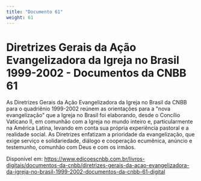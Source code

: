 ```yaml
---
title: "Documento 61"
weight: 61
---
```


# Diretrizes Gerais da Ação Evangelizadora da Igreja no Brasil 1999-2002 - Documentos da CNBB 61

As Diretrizes Gerais da Ação Evangelizadora da Igreja no Brasil da CNBB para o quadriênio 1999-2002 reúnem as orientações para a "nova evangelização" que a Igreja no Brasil foi elaborando, desde o Concílio Vaticano II, em comunhão com a Igreja no mundo inteiro e, particularmente na América Latina, levando em conta sua própria experiência pastoral e a realidade social. As Diretrizes enfatizam a prioridade da evangelização, que exige serviço e solidariedade, diálogo e cooperação ecumênica, anúncio e testemunho, comunhão com Deus e com os irmãos.

Disponível em: https://www.edicoescnbb.com.br/livros-digitais/documentos-da-cnbb/diretrizes-gerais-da-acao-evangelizadora-da-igreja-no-brasil-1999-2002-documentos-da-cnbb-61-digital
